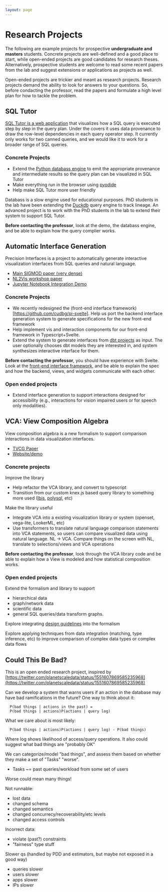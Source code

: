 ```yaml
---
layout: page
---
```




# Research Projects


The following are example projects for prospective **undergraduate and masters** students.
Concrete projects are well-defined and a good place to start, while open-ended projects are good candidates for research theses.   Alternatively, prospective students are welcome to read some recent papers from the lab and suggest extensions or applications as projects as well.  


Open-ended projects are trickier and meant as research projects. Research projects demand the ability to look for answers to your questions.  So, before condacting the professor, read the papers and formulate a high level plan for how to tackle the problem.


<!--finish robert's sql stepper/debugger demo-->

## SQL Tutor

[SQL Tutor is a web application](https://cudbg.github.io/sqltutor/) that visualizes how a SQL query is executed step by step in the query plan.   Under the covers it uses data provenance to draw the row-level dependencies in each query operator step.   It currently only works for two canned queries, and we would like it to work for a broader range of SQL queries.

### Concrete Projects

* Extend the [Python databass engine](https://github.com/cudbg/databass) to emit the appropriate provenance and intermediate results so the query plan can be visualized in SQL Tutor
* Make everything run in the browser using [pyodide](https://pyodide.org/en/stable/)
* Help make SQL Tutor more user friendly

Databass is a slow engine used for educational purposes.   PhD students in the lab have been extending the [Duckdb](https://duckdb.org/) query engine to track lineage.  An advanced project is to work with the PhD students in the lab to extend their system to support SQL Tutor.

**Before contacting the professor**, look at the demo, the databass engine, and be able to explain how the query complier works.


## Automatic Interface Generation

Precision Interfaces is a project to automatically generate interactive visualization
interfaces from SQL queries and natural language.

* [Main SIGMOD paper (very dense)](https://www.dropbox.com/s/bfs2qclp9slwfvi/pi-sigmod22-camera.pdf?dl=0)
* [NL2Vis workshop paper](https://www.dropbox.com/s/l0hjm0mbv6h1ff0/pinl-nlvisworkshop22-submitted.pdf?dl=0)  
* [Jupyter Notebook Integration Demo](https://www.dropbox.com/s/s1p1byz7tlquj5v/pi2-sigmod22demo-camera.pdf?dl=0)

### Concrete Projects

* We recently redesigned the (front-end interface framework)[https://github.com/cudbg/pi-svelte].    Help us port the backend interface generation system to generate specifications for the new front-end framework
* Help implement vis and interaction components for our front-end framework in Typescript+Svelte.
* Extend the system to generate interfaces from [dbt projects](https://getdbt.com) as input.  The user optionally chooses dbt models they are interested in, and system synthesizes interactive interface for them.

**Before contacting the professor**, you should have experience with Svelte.  Look at the [front-end interface framework](https://github.com/cudbg/pi-svelte), and be able to explain the spec and how the backend, views, and widgets communicate with each other.



### Open ended projects

* Extend interface generation to support interactions designed for accessibility (e.g., interactions for vision impaired users or for speech only modalities).



<!--
## Provenance Tracking in Streaming Dataflow Systems
-->



## VCA: View Composition Algebra

View composition algebra is a new formalism to support comparison interactions in data visualization interfaces.

* [TVCG Paper](https://arxiv.org/pdf/2202.07836.pdf)
* [Website/demo](https://viewcompositionalgebra.github.io)

### Concrete projects

Improve the library 

* Help refactor the VCA library, and convert to typescript
* Transition from our custom knex.js based query library to something more used ([Ibis](https://ibis-project.org/docs/3.2.0/), [polysql](https://github.com/jeremiah-shaulov/polysql), etc)

Make the library useful

* Integrate VCA into a existing visualization library or system (openset, vega-lite, LookerML, etc) 
* Use transformers to translate natural language comparison statements into VCA statements, so users can compare visualized data using natural language.  NL -> VCA.  Compare things on the screen with NL, translate to selections/views and VCA operations

**Before contacting the professor**, look through the VCA library code and be able to explain how a View is modeled and how  statistical composition works.

### Open ended projects

Extend the formalism and library to support

* hierarchical data 
* graph/network data
* scientific data
* general SQL queries/data transform graphs.  

Explore integrating [design guidelines](https://graphics.cs.wisc.edu/GleicherAssets/Talks/2017_10_VisComp-given.pdf)  into the formalism

Explore applying techniques from data integration (matching, type inference, etc) to improve comparison of complex data types or complex data flows


## Could This Be Bad?

This is an open ended research project, inspired by [https://twitter.com/planetscaledata/status/1551607869585235968](https://twitter.com/planetscaledata/status/1551607869585235968)


Can we develop a system that warns users if an action in the database may have bad ramifications in the future?   One way to think about it:

      P(bad things | actions in the past) =
      P(bad things | actions)P(actions | query log)

What we care about is most likely:

      P(bad things | actions)P(actions | query log) - P(bad things)

Where log shows likelihood of access/query operations.  It also could suggest what bad things are "probably OK"

We can categorize/model "bad things", and assess them based on whether
they make a set of "Tasks" "worse".

* Tasks ~= past queries/workload from some set of users

Worse could mean many things!

Not runnable:

* lost data
* changed schema
* changed semantics
* changed concurrecy/recoverability/etc levels
* changed access controls

Incorrect data:

* violate (past?) constraints
* "fairness" type stuff

Slower qs (handled by PDD and estimators, but maybe not exposed in a good way)

* queries slower
* users slower
* apps slower
* IPs slower


